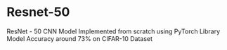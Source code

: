 # Resnet-50
ResNet - 50 CNN Model Implemented from scratch using PyTorch Library
Model Accuracy around 73% on CIFAR-10 Dataset
